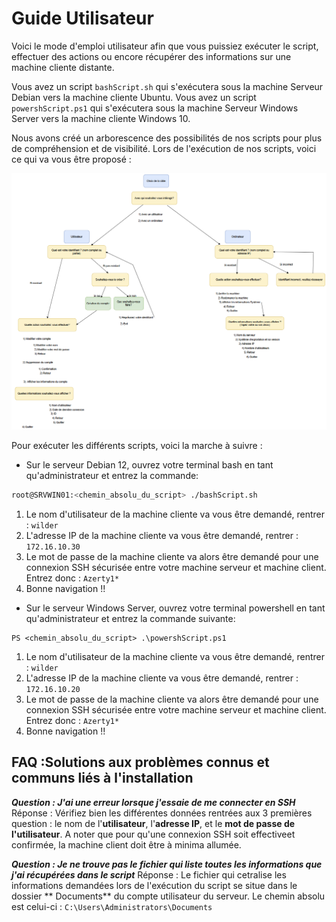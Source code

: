 # Guide Utilisateur

Voici le mode d'emploi utilisateur afin que vous puissiez exécuter le script, effectuer des actions ou encore récupérer des informations sur une machine cliente distante.

Vous avez un script `bashScript.sh` qui s'exécutera sous la machine Serveur Debian vers la machine cliente Ubuntu.
Vous avez un script `powershScript.ps1` qui s'exécutera sous la machine Serveur Windows Server vers la machine cliente Windows 10.

Nous avons créé un arborescence des possibilités de nos scripts pour plus de compréhension et de visibilité.
Lors de l'exécution de nos scripts, voici ce qui va vous être proposé :

<P ALIGN="center"><IMG src="Captures d'écran USERGUIDE\Capture d'écran 2024-11-11 151650.png" width=600></P>

Pour exécuter les différents scripts, voici la marche à suivre :

- Sur le serveur Debian 12, ouvrez votre terminal bash en tant qu'administrateur et entrez la commande:

```bash
root@SRVWIN01:<chemin_absolu_du_script> ./bashScript.sh
```

1. Le nom d'utilisateur de la machine cliente va vous être demandé, rentrer : `wilder`
2. L'adresse IP de la machine cliente va vous être demandé, rentrer : `172.16.10.30`
3. Le mot de passe de la machine cliente va alors être demandé pour une connexion SSH sécurisée entre votre machine serveur et machine client. Entrez donc : `Azerty1*`
4. Bonne navigation !!

- Sur le serveur Windows Server, ouvrez votre terminal powershell en tant qu'administrateur et entrez la commande suivante:

```
PS <chemin_absolu_du_script> .\powershScript.ps1
```

1. Le nom d'utilisateur de la machine cliente va vous être demandé, rentrer : `wilder`
2. L'adresse IP de la machine cliente va vous être demandé, rentrer : `172.16.10.20`
3. Le mot de passe de la machine cliente va alors être demandé pour une connexion SSH sécurisée entre votre machine serveur et machine client. Entrez donc : `Azerty1*`
4. Bonne navigation !!

## FAQ :Solutions aux problèmes connus et communs liés à l'installation

**_Question : J'ai une erreur lorsque j'essaie de me connecter en SSH_**
Réponse : Vérifiez bien les différentes données rentrées aux 3 premières question : le nom de l'**utilisateur**, l'**adresse IP**, et le **mot de passe de l'utilisateur**. A noter que pour qu'une connexion SSH soit effectiveet confirmée, la machine client doit être à minima allumée.

**_Question : Je ne trouve pas le fichier qui liste toutes les informations que j'ai récupérées dans le script_**
Réponse : Le fichier qui cetralise les informations demandées lors de l'exécution du script se situe dans le dossier ** Documents** du compte utilisateur du serveur. Le chemin absolu est celui-ci : `C:\Users\Administrators\Documents`
